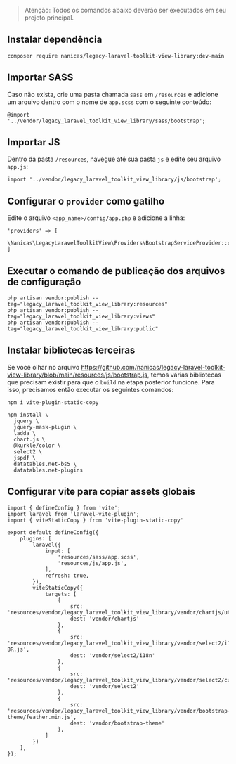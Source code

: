 > Atenção: Todos os comandos abaixo deverão ser executados em seu projeto principal.

## Instalar dependência
```
composer require nanicas/legacy-laravel-toolkit-view-library:dev-main
```

## Importar SASS
Caso não exista, crie uma pasta chamada `sass` em `/resources` e adicione um arquivo dentro com o nome de `app.scss` com o seguinte conteúdo:
```
@import '../vendor/legacy_laravel_toolkit_view_library/sass/bootstrap';
```

## Importar JS
Dentro da pasta `/resources`, navegue até sua pasta `js` e edite seu arquivo `app.js`:
```
import '../vendor/legacy_laravel_toolkit_view_library/js/bootstrap';
```

## Configurar o `provider` como gatilho
Edite o arquivo `<app_name>/config/app.php` e adicione a linha:
```
'providers' => [
    \Nanicas\LegacyLaravelToolkitView\Providers\BootstrapServiceProvider::class,
]
```

## Executar o comando de publicação dos arquivos de configuração
```
php artisan vendor:publish --tag="legacy_laravel_toolkit_view_library:resources"
php artisan vendor:publish --tag="legacy_laravel_toolkit_view_library:views"
php artisan vendor:publish --tag="legacy_laravel_toolkit_view_library:public"
```

## Instalar bibliotecas terceiras
Se você olhar no arquivo https://github.com/nanicas/legacy-laravel-toolkit-view-library/blob/main/resources/js/bootstrap.js, temos várias bibliotecas que precisam existir para que o `build` na etapa posterior funcione. Para isso, precisamos então executar os seguintes comandos:

```
npm i vite-plugin-static-copy

npm install \
  jquery \
  jquery-mask-plugin \
  ladda \
  chart.js \
  @kurkle/color \
  select2 \
  jspdf \
  datatables.net-bs5 \
  datatables.net-plugins
```

## Configurar vite para copiar assets globais

```
import { defineConfig } from 'vite';
import laravel from 'laravel-vite-plugin';
import { viteStaticCopy } from 'vite-plugin-static-copy'

export default defineConfig({
    plugins: [
        laravel({
            input: [
                'resources/sass/app.scss',
                'resources/js/app.js',
            ],
            refresh: true,
        }),
        viteStaticCopy({
            targets: [
                {
                    src: 'resources/vendor/legacy_laravel_toolkit_view_library/vendor/chartjs/utils.js',
                    dest: 'vendor/chartjs'
                },
                {
                    src: 'resources/vendor/legacy_laravel_toolkit_view_library/vendor/select2/i18n/pt-BR.js',
                    dest: 'vendor/select2/i18n'
                },
                {
                    src: 'resources/vendor/legacy_laravel_toolkit_view_library/vendor/select2/custom.css',
                    dest: 'vendor/select2'
                },
                {
                    src: 'resources/vendor/legacy_laravel_toolkit_view_library/vendor/bootstrap-theme/feather.min.js',
                    dest: 'vendor/bootstrap-theme'
                },
            ]
        })
    ],
});
```
